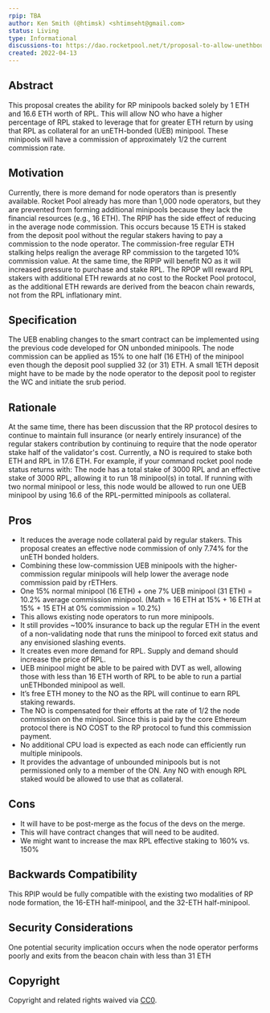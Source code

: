 ```yaml
---
rpip: TBA
author: Ken Smith (@htimsk) <shtimseht@gmail.com>
status: Living
type: Informational
discussions-to: https://dao.rocketpool.net/t/proposal-to-allow-unethbounded-ueb-minipool-by-any-no-who-has-16-eth-of-rpl-available-as-collateral/447
created: 2022-04-13
---
```

 
## Abstract
This proposal creates the ability for RP minipools backed solely by 1 ETH and 16.6 ETH worth of RPL. This will allow NO who have a higher percentage of RPL staked to leverage that for greater ETH return by using that RPL as collateral for an unETH-bonded (UEB) minipool. These minipools will have a commission of approximately 1/2 the current commission rate.
 
## Motivation
Currently, there is more demand for node operators than is presently available. Rocket Pool already has more than 1,000 node operators, but they are prevented from forming additional minipools because they lack the financial resources (e.g., 16 ETH). The RPIP has the side effect of reducing in the average node commission.  This occurs because 15 ETH is staked from the deposit pool without the regular stakers having to pay a commission to the node operator.  The commission-free regular ETH stalking helps realign the average RP commission to the targeted 10% commission value. 
At the same time, the RIPIP will benefit NO as it will increased pressure to purchase and stake RPL. The RPOP wlll reward RPL stakers with additional ETH rewards at no cost to the Rocket Pool protocol, as the additional ETH rewards are derived from the beacon chain rewards, not from the RPL inflationary mint. 
 
## Specification
The UEB enabling changes to the smart contract can be implemented using the previous code developed for ON unbonded minipools. The node commission can be applied as 15% to one half (16 ETH) of the minipool even though the deposit pool supplied 32 (or 31) ETH. A small 1ETH deposit might have to be made by the node operator to the deposit pool to register the WC and initiate the srub period.
 
## Rationale
At the same time, there has been discussion that the RP protocol desires to continue to maintain full insurance (or nearly entirely insurance) of the regular stakers contribution by continuing to require that the node operator stake half of the validator's cost. Currently, a NO is required to stake both ETH and RPL in 17.6 ETH.
For example, if your command rocket pool node status returns with: The node has a total stake of 3000 RPL and an effective stake of 3000 RPL, allowing it to run 18 minipool(s) in total. If running with two normal minipool or less, this node would be allowed to run one UEB minipool by using 16.6 of the RPL-permitted minipools as collateral.

## Pros

* It reduces the average node collateral paid by regular stakers. This proposal creates an effective node commission of only 7.74% for the unETH bonded holders.
* Combining these low-commission UEB minipools with the higher-commission regular minipools will help lower the average node commission paid by rETHers.
* One 15% normal minipool (16 ETH) + one 7% UEB minipool (31 ETH) = 10.2% average commission minipool. (Math = 16 ETH at 15% + 16 ETH at 15% + 15 ETH at 0% commission = 10.2%)
* This allows existing node operators to run more minipools.
* It still provides ~100% insurance to back up the regular ETH in the event of a non-validating node that runs the minipool to forced exit status and any envisioned slashing events. 
* It creates even more demand for RPL. Supply and demand should increase the price of RPL.
* UEB minipool might be able to be paired with DVT as well, allowing those with less than 16 ETH worth of RPL to be able to run a partial unETHbonded minipool as well.
* It’s free ETH money to the NO as the RPL will continue to earn RPL staking rewards.
* The NO is compensated for their efforts at the rate of 1/2 the node commission on the minipool. Since this is paid by the core Ethereum protocol there is NO COST to the RP protocol to fund this commission payment.
* No additional CPU load is expected as each node can efficiently run multiple minipools.
* It provides the advantage of unbounded minipools but is not permissioned only to a member of the ON. Any NO with enough RPL staked would be allowed to use that as collateral.

## Cons

* It will have to be post-merge as the focus of the devs on the merge.
* This will have contract changes that will need to be audited.
* We might want to increase the max RPL effective staking to 160% vs. 150%
 
## Backwards Compatibility
This RPIP would be fully compatible with the existing two modalities of RP node formation, the 16-ETH half-minipool, and the 32-ETH half-minipool. 
## Security Considerations
One potential security implication occurs when the node operator performs poorly and exits from the beacon chain with less than 31 ETH 
 
## Copyright
Copyright and related rights waived via [CC0](https://creativecommons.org/publicdomain/zero/1.0/).